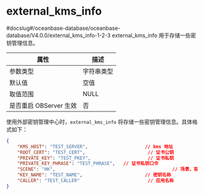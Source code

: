 external_kms_info 
======================================
#docslug#/oceanbase-database/oceanbase-database/V4.0.0/external_kms_info-1-2-3
external_kms_info 用于存储一些密钥管理信息。


|      **属性**      | **描述** |
|------------------|--------|
| 参数类型             | 字符串类型  |
| 默认值              | 空值     |
| 取值范围             | NULL   |
| 是否重启 OBServer 生效 | 否      |



使用外部密钥管理中心时，`external_kms_info` 将存储一些密钥管理信息。具体格式如下：

```json
{
    "KMS_HOST": "TEST_SERVER",                     // kms 地址
    "ROOT_CERT": "TEST_CERT",                       // 证书公钥
    "PRIVATE_KEY": "TEST_PKEY",                     // 证书私钥
    "PRIVATE_KEY_PHRASE": "TEST_PHRASE",   // 证书私钥口令
    "SCENE": "HK",                                           // 场景，取值包括 HK, ANT, HK_SM 和 ANT_SM
    "KEY_NAME": "TEST_NAME",                       // 密钥名称
    "CALLER": "TEST_CALLER"                         // 应用名称
}
```



